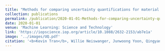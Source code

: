 ```yaml
---
title: "Methods for comparing uncertainty quantifications for material property predictions"
collection: publications
permalink: /publication/2020-01-01-Methods-for-comparing-uncertainty-quantifications-for-material-property-predictions
date: 2020-01-01
venue: 'Machine Learning: Science and Technology'
link: 'https://iopscience.iop.org/article/10.1088/2632-2153/ab7e1a'
image: '../images/UQ.pdf'
citation: '<b>Kevin Tran</b>, Willie Neiswanger, Junwoong Yoon, Qingyang Zhang, Eric Xing, Zachary Ulissi, "Methods for comparing uncertainty quantifications for material property predictions". Machine Learning: Science and Technology, 2020.'
---
```

